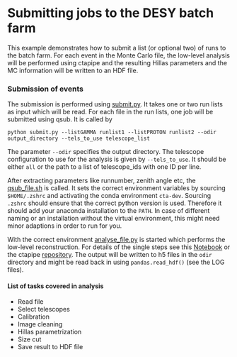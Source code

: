 # Submitting jobs to the DESY batch farm

This example demonstrates how to submit a list (or optional two) of runs to the batch farm. For each event in the Monte Carlo file, the low-level analysis will be performed using ctapipe and the resulting Hillas parameters and the MC information will be written to an HDF file.

### Submission of events

The submission is performed using [submit.py](submit.py). It takes one or two run lists as input which will be read. For each file in the run lists, one job will be submitted using qsub. It is called by

`python submit.py --listGAMMA runlist1 --listPROTON runlist2 --odir output_directory --tels_to_use telescope_list`

The parameter `--odir` specifies the output directory. The telescope configuration to use for the analysis is given by `--tels_to_use`. It should be either `all` or the path to a list of telescope_ids with one ID per line.

After extracting parameters like runnumber, zenith angle etc, the [qsub_file.sh](qsub_file.sh) is called. It sets the correct environment variables by sourcing `$HOME/.zshrc` and activating the conda environment `cta-dev`. Sourcing `.zshrc` should ensure that the correct python version is used. Therefore it should add your anaconda installation to the `PATH`. In case of different naming or an installation without the virtual environment, this might need minor adaptions in order to run for you.

With the correct environment [analyse_file.py](analyse_file.py) is started which performs the low-level reconstruction. For details of the single steps see this [Notebook](../../Notebooks/mono_analysis.ipynb) or the ctapipe [repository](https://github.com/cta-observatory/ctapipe). The output will be written to h5 files in the `odir` directory and might be read back in using `pandas.read_hdf()` (see the LOG files).

#### List of tasks covered in analysis
- Read file
- Select telescopes
- Calibration
- Image cleaning
- Hillas parametrization
- Size cut
- Save result to HDF file